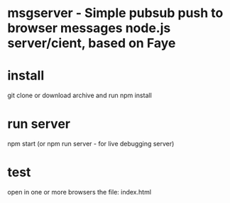 # msgserver - Simple pubsub push to browser messages node.js server/cient, based on Faye

# install
git clone or download archive and run npm install

# run server
npm start (or npm run server - for live debugging server)

# test
open in one or more browsers the file: index.html

